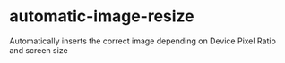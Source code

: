 # automatic-image-resize
Automatically inserts the correct image depending on Device Pixel Ratio and screen size

